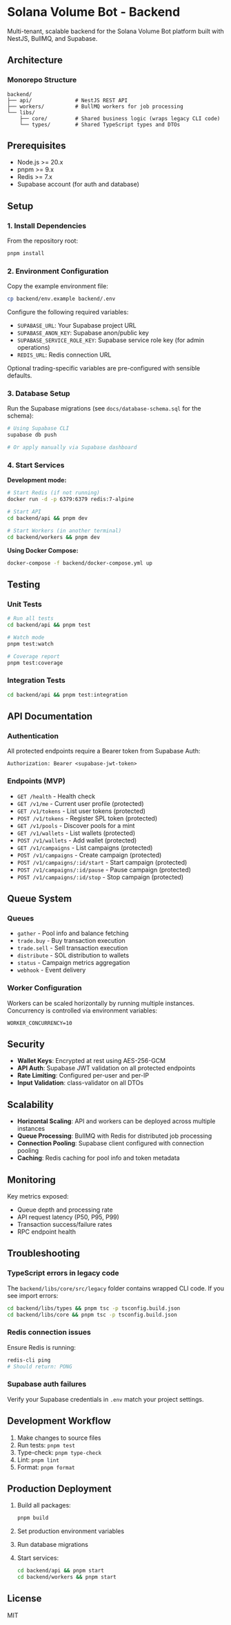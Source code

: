 # Solana Volume Bot - Backend

Multi-tenant, scalable backend for the Solana Volume Bot platform built with NestJS, BullMQ, and Supabase.

## Architecture

### Monorepo Structure

```
backend/
├── api/              # NestJS REST API
├── workers/          # BullMQ workers for job processing
└── libs/
    ├── core/         # Shared business logic (wraps legacy CLI code)
    └── types/        # Shared TypeScript types and DTOs
```

## Prerequisites

- Node.js >= 20.x
- pnpm >= 9.x
- Redis >= 7.x
- Supabase account (for auth and database)

## Setup

### 1. Install Dependencies

From the repository root:

```bash
pnpm install
```

### 2. Environment Configuration

Copy the example environment file:

```bash
cp backend/env.example backend/.env
```

Configure the following required variables:

- `SUPABASE_URL`: Your Supabase project URL
- `SUPABASE_ANON_KEY`: Supabase anon/public key
- `SUPABASE_SERVICE_ROLE_KEY`: Supabase service role key (for admin operations)
- `REDIS_URL`: Redis connection URL

Optional trading-specific variables are pre-configured with sensible defaults.

### 3. Database Setup

Run the Supabase migrations (see `docs/database-schema.sql` for the schema):

```bash
# Using Supabase CLI
supabase db push

# Or apply manually via Supabase dashboard
```

### 4. Start Services

**Development mode:**

```bash
# Start Redis (if not running)
docker run -d -p 6379:6379 redis:7-alpine

# Start API
cd backend/api && pnpm dev

# Start Workers (in another terminal)
cd backend/workers && pnpm dev
```

**Using Docker Compose:**

```bash
docker-compose -f backend/docker-compose.yml up
```

## Testing

### Unit Tests

```bash
# Run all tests
cd backend/api && pnpm test

# Watch mode
pnpm test:watch

# Coverage report
pnpm test:coverage
```

### Integration Tests

```bash
cd backend/api && pnpm test:integration
```

## API Documentation

### Authentication

All protected endpoints require a Bearer token from Supabase Auth:

```
Authorization: Bearer <supabase-jwt-token>
```

### Endpoints (MVP)

- `GET /health` - Health check
- `GET /v1/me` - Current user profile (protected)
- `GET /v1/tokens` - List user tokens (protected)
- `POST /v1/tokens` - Register SPL token (protected)
- `GET /v1/pools` - Discover pools for a mint
- `GET /v1/wallets` - List wallets (protected)
- `POST /v1/wallets` - Add wallet (protected)
- `GET /v1/campaigns` - List campaigns (protected)
- `POST /v1/campaigns` - Create campaign (protected)
- `POST /v1/campaigns/:id/start` - Start campaign (protected)
- `POST /v1/campaigns/:id/pause` - Pause campaign (protected)
- `POST /v1/campaigns/:id/stop` - Stop campaign (protected)

## Queue System

### Queues

- `gather` - Pool info and balance fetching
- `trade.buy` - Buy transaction execution
- `trade.sell` - Sell transaction execution
- `distribute` - SOL distribution to wallets
- `status` - Campaign metrics aggregation
- `webhook` - Event delivery

### Worker Configuration

Workers can be scaled horizontally by running multiple instances. Concurrency is controlled via environment variables:

```env
WORKER_CONCURRENCY=10
```

## Security

- **Wallet Keys**: Encrypted at rest using AES-256-GCM
- **API Auth**: Supabase JWT validation on all protected endpoints
- **Rate Limiting**: Configured per-user and per-IP
- **Input Validation**: class-validator on all DTOs

## Scalability

- **Horizontal Scaling**: API and workers can be deployed across multiple instances
- **Queue Processing**: BullMQ with Redis for distributed job processing
- **Connection Pooling**: Supabase client configured with connection pooling
- **Caching**: Redis caching for pool info and token metadata

## Monitoring

Key metrics exposed:

- Queue depth and processing rate
- API request latency (P50, P95, P99)
- Transaction success/failure rates
- RPC endpoint health

## Troubleshooting

### TypeScript errors in legacy code

The `backend/libs/core/src/legacy` folder contains wrapped CLI code. If you see import errors:

```bash
cd backend/libs/types && pnpm tsc -p tsconfig.build.json
cd backend/libs/core && pnpm tsc -p tsconfig.build.json
```

### Redis connection issues

Ensure Redis is running:

```bash
redis-cli ping
# Should return: PONG
```

### Supabase auth failures

Verify your Supabase credentials in `.env` match your project settings.

## Development Workflow

1. Make changes to source files
2. Run tests: `pnpm test`
3. Type-check: `pnpm type-check`
4. Lint: `pnpm lint`
5. Format: `pnpm format`

## Production Deployment

1. Build all packages:

    ```bash
    pnpm build
    ```

2. Set production environment variables

3. Run database migrations

4. Start services:
    ```bash
    cd backend/api && pnpm start
    cd backend/workers && pnpm start
    ```

## License

MIT
